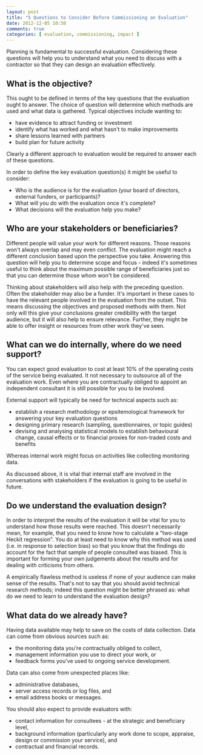 ```yaml
---
layout: post
title: "5 Questions to Consider Before Commissioning an Evaluation"
date: 2012-12-05 10:50
comments: true
categories: [ evaluation, commissioning, impact ] 
---
```

Planning is fundamental to successful evaluation. Considering these questions will help you to understand what you need to discuss with a contractor so that they can design an evaluation effectively.
<!-- more -->

## What is the objective?
This ought to be defined in terms of the key questions that the evaluation ought to answer. The choice of question will determine which methods are used and what data is gathered.
Typical objectives include wanting to:

- have evidence to attract funding or investment
- identify what has worked and what hasn't to make improvements
- share lessons learned with partners
- build plan for future activity

Clearly a different approach to evaluation would be required to answer each of these questions.

In order to define the key evaluation question(s) it might be useful to consider:

- Who is the audience is for the evaluation (your board of directors, external funders, or participants)?
- What will you do with the evaluation once it's complete?
- What decisions will the evaluation help you make?

## Who are your stakeholders or beneficiaries?
Different people will value your work for different reasons. Those reasons won't always overlap and may even conflict. The evaluation might reach a different conclusion based upon the perspective you take. Answering this question will help you to determine scope and focus - indeed it's sometimes useful to think about the maximum possible range of beneficiaries just so that you can determine those whom won't be considered.

Thinking about stakeholders will also help with the preceding question. Often the stakeholder may also be a funder. It's important in these cases to have the relevant people involved in the evaluation from the outset. This means discussing the objectives and proposed methods with them. Not only will this give your conclusions greater credibility with the target audience, but it will also help to ensure relevance. Further, they might be able to offer insight or resources from other work they've seen.

## What can we do internally, where do we need support?
You can expect good evaluation to cost at least 10% of the operating costs of the service being evaluated. It not necessary to outsource all of the evaluation work. Even where you are contractually obliged to appoint an independent consultant it is still possible for you to be involved.

External support will typically be need for technical aspects such as:

- establish a research methodology or epsitemological framework for answering your key evaluation questions
- designing primary research (sampling, questionnaires, or topic guides)
- devising and analysing statistical models to establish behavioural change, causal effects or to financial proxies for non-traded costs and benefits

Whereas internal work might focus on activities like collecting monitoring data.

As discussed above, it is vital that internal staff are involved in the conversations with stakeholders if the evaluation is going to be useful in future.

## Do we understand the evaluation design?
In order to interpret the results of the evaluation it will be vital for you to understand how those results were reached. This doesn't necessarily mean, for example, that you need to know how to calculate a "two-stage Heckit regression". You do at least need to know why this method was used (i.e. in response to selection bias) so that you know that the findings do account for the fact that sample of people consulted was biased. This is important for forming your own judgements about the results and for dealing with criticisms from others.

A empirically flawless method is useless if none of your audience can make sense of the results. That's not to say that you should avoid technical research methods; indeed this question might be better phrased as: what do we need to learn to understand the evaluation design?

## What data do we already have?
Having data available may help to save on the costs of data collection. Data can come from obvious sources such as:

- the monitoring data you're contractually obliged to collect,
- management information you use to direct your work, or
- feedback forms you've used to ongoing service development.

Data can also come from unexpected places like:

- administrative databases,
- server access records or log files, and
- email address books or messages.

You should also expect to provide evaluators with:

- contact information for consultees - at the strategic and beneficiary level,
- background information (particularly any work done to scope, appraise, design or commission your service), and
- contractual and financial records.


